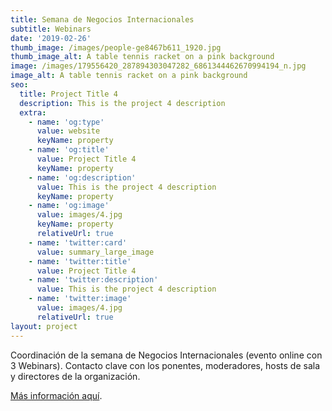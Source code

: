 ```yaml
---
title: Semana de Negocios Internacionales
subtitle: Webinars
date: '2019-02-26'
thumb_image: /images/people-ge8467b611_1920.jpg
thumb_image_alt: A table tennis racket on a pink background
image: /images/179556420_287894303047282_6861344462670994194_n.jpg
image_alt: A table tennis racket on a pink background
seo:
  title: Project Title 4
  description: This is the project 4 description
  extra:
    - name: 'og:type'
      value: website
      keyName: property
    - name: 'og:title'
      value: Project Title 4
      keyName: property
    - name: 'og:description'
      value: This is the project 4 description
      keyName: property
    - name: 'og:image'
      value: images/4.jpg
      keyName: property
      relativeUrl: true
    - name: 'twitter:card'
      value: summary_large_image
    - name: 'twitter:title'
      value: Project Title 4
    - name: 'twitter:description'
      value: This is the project 4 description
    - name: 'twitter:image'
      value: images/4.jpg
      relativeUrl: true
layout: project
---
```

Coordinación de la semana de Negocios Internacionales (evento online con 3 Webinars). Contacto clave con los ponentes, moderadores, hosts de sala y directores de la organización.



[Más información aquí](https://www.facebook.com/Instituto-Iberoamericano-de-Empresa-y-Econom%C3%ADa-100501201786594/photos/287894299713949).



